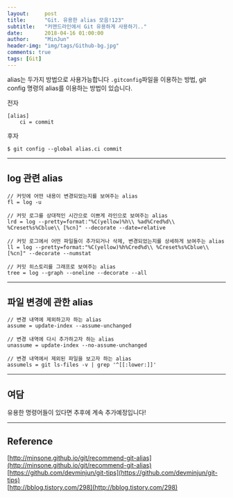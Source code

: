 ```yaml
---
layout:     post
title:      "Git. 유용한 alias 모음!123"
subtitle:   "커맨드라인에서 Git 유용하게 사용하기.."
date:       2018-04-16 01:00:00
author:     "MinJun"
header-img: "img/tags/Github-bg.jpg"
comments: true
tags: [Git]
---
```


alias는 두가지 방법으로 사용가능합니다 `.gitconfig`파일을 이용하는 방법, git config 명령의 alias를 이용하는 방법이 있습니다. 

전자 

```
[alias]
	ci = commit 
```

후자 

```
$ git config --global alias.ci commit 
```

---

## log 관련 alias 

```
// 커밋에 어떤 내용이 변경되었는지를 보여주는 alias
fl = log -u

// 커밋 로그를 상대적인 시간으로 이쁘게 라인으로 보여주는 alias
lrd = log --pretty=format:"%C(yellow)%h\\ %ad%Cred%d\\ %Creset%s%Cblue\\ [%cn]" --decorate --date=relative

// 커밋 로그에서 어떤 파일들이 추가되거나 삭제, 변경되었는지를 상세하게 보여주는 alias
ll = log --pretty=format:"%C(yellow)%h%Cred%d\\ %Creset%s%Cblue\\ [%cn]" --decorate --numstat

// 커밋 히스토리를 그래프로 보여주는 alias
tree = log --graph --oneline --decorate --all
```

---

##  파일 변경에 관한 alias 

```
// 변경 내역에 제외하고자 하는 alias
assume = update-index --assume-unchanged

// 변경 내역에 다시 추가하고자 하는 alias
unassume = update-index --no-assume-unchanged

// 변경 내역에서 제외된 파일을 보고자 하는 alias
assumels = git ls-files -v | grep '^[[:lower:]]'
```

---

## 여담

유용한 명령어들이 있다면 추후에 계속 추가예정입니다!

---

## Reference 

[http://minsone.github.io/git/recommend-git-alias](http://minsone.github.io/git/recommend-git-alias) <br>
[https://github.com/devminjun/git-tips](https://github.com/devminjun/git-tips)<br>
[http://bblog.tistory.com/298](http://bblog.tistory.com/298)